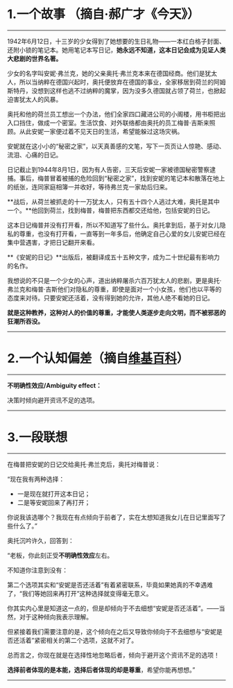 # 1.一个故事 （摘自·郝广才《今天》）
----------

1942年6月12日，十三岁的少女得到了她想要的生日礼物——一本红白格子封面、还附小锁的笔记本。她用笔记本写日记，**她永远不知道，这本日记会成为见证人类大悲剧的世界名著。**

少女的名字叫安妮·弗兰克，她的父亲奥托·弗兰克本来在德国经商。他们是犹太人，所以当纳粹在德国兴起时，奥托便放弃在德国的事业，全家移居到荷兰的阿姆斯特丹，没想到这样也逃不过纳粹的魔掌，因为没多久德国就占领了荷兰，也掀起迫害犹太人的风暴。

奥托和他的荷兰员工想出一个办法，他们全家四口藏进公司的小阁楼，用书柜把出入口挡住，做成一个密室。生活饮食、对外联络都由奥托的员工梅普·吉斯来照顾。从此安妮一家便过着不见天日的生活，希望能躲过这场灾祸。

安妮就在这小小的“秘密之家”，以天真善感的文笔，写下一页页让人惊艳、感动、流泪、心痛的日记。

日记截止到1944年8月1日，因为有人告密，三天后安妮一家被德国秘密警察逮捕。事后，梅普冒着被捕的危险回到“秘密之家”，找到安妮的笔记本和散落在地上的纸张，连同家庭相簿一并收好，等待弗兰克一家劫后归来。

**战后，从荷兰被抓走的十一万犹太人，只有五十四个人逃过大难，奥托是其中一个。**他回到荷兰，找到梅普，梅普把东西都交还给他，包括安妮的日记。

这本日记梅普并没有打开看，所以不知道写了些什么。奥托拿到后，基于对女儿隐私的尊重，也没有打开看，一直等到一年多后，他确定自己心爱的女儿安妮已经在集中营遇害，才把日记翻开来看。

**《安妮的日记》**出版后，被翻译成五十五种文字，成为二十世纪最有影响力的名作。 

我想说的不只是一个少女的心声，道出纳粹屠杀六百万犹太人的悲剧，更是奥托·弗兰克和梅普·吉斯他们对隐私的尊重，即使是面对一个小女孩，他们也以平等的态度来对待。只要安妮还活着，没有得到她的允许，其他人绝不看她的日记。

**就是这种教养，这种对人的价值的尊重，才能使人类逐步走向文明，而不被邪恶的狂潮所吞没。**

----------
# 2.一个认知偏差（摘自[维基百科](https://zh.wikipedia.org/wiki/%E8%AA%8D%E7%9F%A5%E5%81%8F%E8%AA%A4%E5%88%97%E8%A1%A8#.E6.88.90.E5.9B.A0.E7.90.86.E8.AB.96)）
----------

**不明确性效应/Ambiguity effect：**

决策时倾向避开资讯不足的选项。

----------
# 3.一段联想
----------

在梅普把安妮的日记交给奥托·弗兰克后，奥托对梅普说：

“现在我有两种选择：

 - 一是现在就打开这本日记； 
 - 二是等安妮回来了再打开；

你说我该选哪个？我现在有点倾向于前者了，实在太想知道我女儿在日记里面写了些什么了。”

奥托沉吟许久，回答到：

“老板，你此刻正受**不明确性效应**左右。

不知道你注意到没有：

第二个选项其实和“安妮是否还活着”有着紧密联系，毕竟如果她真的不幸遇难了，“我们等她回来再打开”这种选择就变得毫无意义。

你其实内心里是知道这一点的，但是却倾向于不去细想“安妮是否还活着”。——当然，对于这种倾向我表示理解。

但紧接着我们需要注意的是，这个倾向在之后又导致你倾向于不去细想与“安妮是否还活着”紧密相关的第二个选项，这就不对了。

总而言之，你现在就是在选择性地忽略后者，倾向于避开这个资讯不足的选项！

**选择前者体现的是本能，选择后者体现的却是尊重**，希望你能再想想。”

----------

